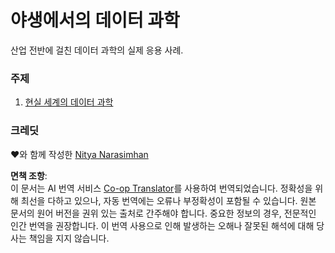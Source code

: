 <!--
CO_OP_TRANSLATOR_METADATA:
{
  "original_hash": "07faf02ff163e609edf0b0308dc5d4e6",
  "translation_date": "2025-08-25T17:12:21+00:00",
  "source_file": "6-Data-Science-In-Wild/README.md",
  "language_code": "ko"
}
-->
# 야생에서의 데이터 과학

산업 전반에 걸친 데이터 과학의 실제 응용 사례.

### 주제

1. [현실 세계의 데이터 과학](20-Real-World-Examples/README.md)

### 크레딧

❤️와 함께 작성한 [Nitya Narasimhan](https://twitter.com/nitya)

**면책 조항**:  
이 문서는 AI 번역 서비스 [Co-op Translator](https://github.com/Azure/co-op-translator)를 사용하여 번역되었습니다. 정확성을 위해 최선을 다하고 있으나, 자동 번역에는 오류나 부정확성이 포함될 수 있습니다. 원본 문서의 원어 버전을 권위 있는 출처로 간주해야 합니다. 중요한 정보의 경우, 전문적인 인간 번역을 권장합니다. 이 번역 사용으로 인해 발생하는 오해나 잘못된 해석에 대해 당사는 책임을 지지 않습니다.